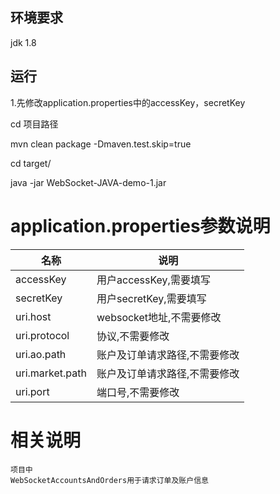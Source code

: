 ## 环境要求
jdk 1.8

## 运行  

1.先修改application.properties中的accessKey，secretKey

cd 项目路径

mvn clean package -Dmaven.test.skip=true

cd target/

java -jar WebSocket-JAVA-demo-1.jar  




# application.properties参数说明
| 名称| 说明|
|----|----|
|accessKey |用户accessKey,需要填写|
|    secretKey | 用户secretKey,需要填写|
|   uri.host      | websocket地址,不需要修改|
|   uri.protocol  | 协议,不需要修改|
|    uri.ao.path     |  账户及订单请求路径,不需要修改|
|    uri.market.path     |  账户及订单请求路径,不需要修改|
|    uri.port     |  端口号,不需要修改|


# 相关说明
```
项目中
WebSocketAccountsAndOrders用于请求订单及账户信息
```






